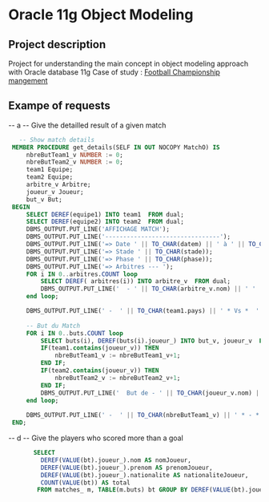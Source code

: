 # Oracle 11g Object Modeling 

## Project description
Project for understanding the main concept in object modeling approach with Oracle database 11g 
Case of study :  [Football Championship mangement](http://lecurseur.e-monsite.com/medias/files/etude-de-cas.pdf
)


## Exampe of requests 
  

-- a -- Give the detailled result of a given match
   ~~~~sql 
      -- Show match details
	MEMBER PROCEDURE get_details(SELF IN OUT NOCOPY MatchO) IS
		nbreButTeam1_v NUMBER := 0;
		nbreButTeam2_v NUMBER := 0; 
        team1 Equipe;
        team2 Equipe;
        arbitre_v Arbitre;
        joueur_v Joueur;
        but_v But;
	BEGIN
        SELECT DEREF(equipe1) INTO team1  FROM dual;
        SELECT DEREF(equipe2) INTO team2  FROM dual;
		DBMS_OUTPUT.PUT_LINE('AFFICHAGE MATCH');
		DBMS_OUTPUT.PUT_LINE('--------------------------------');
		DBMS_OUTPUT.PUT_LINE('=> Date ' || TO_CHAR(datem) || ' à ' || TO_CHAR(heureM));
		DBMS_OUTPUT.PUT_LINE('=> Stade ' || TO_CHAR(stade));
		DBMS_OUTPUT.PUT_LINE('=> Phase ' || TO_CHAR(phase));
		DBMS_OUTPUT.PUT_LINE('=> Arbitres --- ');
		FOR i IN 0..arbitres.COUNT loop
            SELECT DEREF( arbitres(i)) INTO arbitre_v  FROM dual;
			DBMS_OUTPUT.PUT_LINE('  - ' || TO_CHAR(arbitre_v.nom) || ' ' || TO_CHAR(arbitre_v.prenom) || ' ' || TO_CHAR(arbitre_v.positon) );
		end loop;

		DBMS_OUTPUT.PUT_LINE(' -  ' || TO_CHAR(team1.pays) || ' * Vs *  ' || TO_CHAR(team2.pays) );
		
        -- But du Match
        FOR i IN 0..buts.COUNT loop
            SELECT buts(i), DEREF(buts(i).joueur_) INTO but_v, joueur_v  FROM dual;
            IF(team1.contains(joueur_v)) THEN
                nbreButTeam1_v := nbreButTeam1_v+1;
            END IF;
            IF(team2.contains(joueur_v)) THEN
                nbreButTeam2_v := nbreButTeam2_v+1;
            END IF;
			DBMS_OUTPUT.PUT_LINE('  But de - ' || TO_CHAR(joueur_v.nom) || ' ' || TO_CHAR(joueur_v.prenom) || ' à la  ' || TO_CHAR(but_v.minutes_) );
		end loop;
        
		DBMS_OUTPUT.PUT_LINE(' -  ' || TO_CHAR(nbreButTeam1_v) || ' * - *  ' || TO_CHAR(nbreButTeam2_v) );
	END;
   ~~~~
-- d -- Give the players who scored more than a goal
   ~~~~sql 
          SELECT
            DEREF(VALUE(bt).joueur_).nom AS nomJoueur,
            DEREF(VALUE(bt).joueur_).prenom AS prenomJoueur,
            DEREF(VALUE(bt).joueur_).nationalite AS nationaliteJoueur,
            COUNT(VALUE(bt)) AS total 
           FROM matches_ m, TABLE(m.buts) bt GROUP BY DEREF(VALUE(bt).joueur_)  ORDER BY total DESC;
